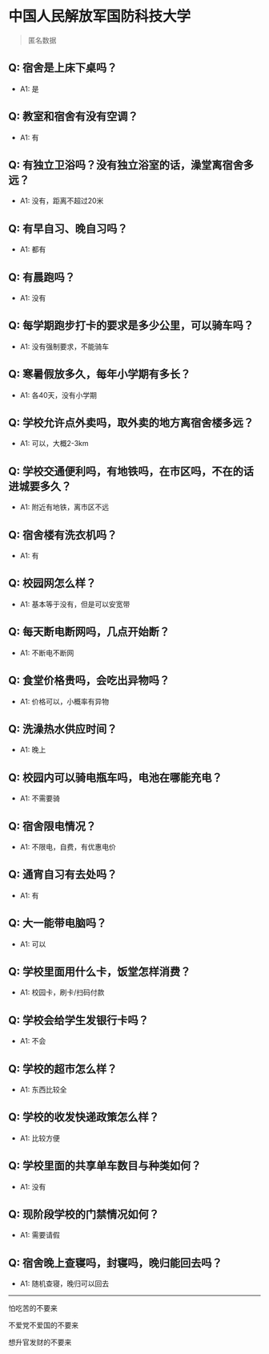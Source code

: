 # 中国人民解放军国防科技大学

> 匿名数据

## Q: 宿舍是上床下桌吗？

- A1: 是

## Q: 教室和宿舍有没有空调？

- A1: 有

## Q: 有独立卫浴吗？没有独立浴室的话，澡堂离宿舍多远？

- A1: 没有，距离不超过20米

## Q: 有早自习、晚自习吗？

- A1: 都有

## Q: 有晨跑吗？

- A1: 没有

## Q: 每学期跑步打卡的要求是多少公里，可以骑车吗？

- A1: 没有强制要求，不能骑车

## Q: 寒暑假放多久，每年小学期有多长？

- A1: 各40天，没有小学期

## Q: 学校允许点外卖吗，取外卖的地方离宿舍楼多远？

- A1: 可以，大概2-3km

## Q: 学校交通便利吗，有地铁吗，在市区吗，不在的话进城要多久？

- A1: 附近有地铁，离市区不远

## Q: 宿舍楼有洗衣机吗？

- A1: 有

## Q: 校园网怎么样？

- A1: 基本等于没有，但是可以安宽带

## Q: 每天断电断网吗，几点开始断？

- A1: 不断电不断网

## Q: 食堂价格贵吗，会吃出异物吗？

- A1: 价格可以，小概率有异物

## Q: 洗澡热水供应时间？

- A1: 晚上

## Q: 校园内可以骑电瓶车吗，电池在哪能充电？

- A1: 不需要骑

## Q: 宿舍限电情况？

- A1: 不限电，自费，有优惠电价

## Q: 通宵自习有去处吗？

- A1: 有

## Q: 大一能带电脑吗？

- A1: 可以

## Q: 学校里面用什么卡，饭堂怎样消费？

- A1: 校园卡，刷卡/扫码付款

## Q: 学校会给学生发银行卡吗？

- A1: 不会

## Q: 学校的超市怎么样？

- A1: 东西比较全

## Q: 学校的收发快递政策怎么样？

- A1: 比较方便

## Q: 学校里面的共享单车数目与种类如何？

- A1: 没有

## Q: 现阶段学校的门禁情况如何？

- A1: 需要请假

## Q: 宿舍晚上查寝吗，封寝吗，晚归能回去吗？

- A1: 随机查寝，晚归可以回去

***

怕吃苦的不要来

不爱党不爱国的不要来

想升官发财的不要来